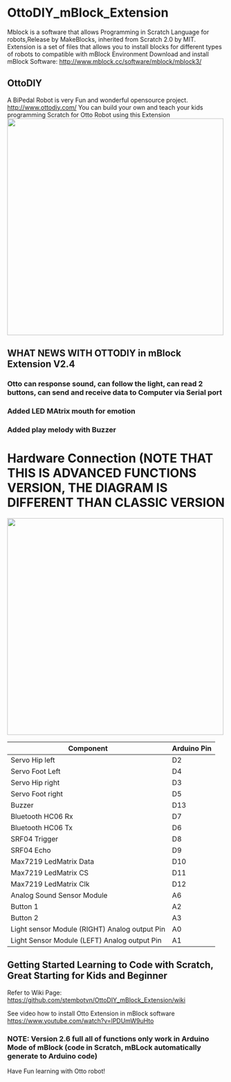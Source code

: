 # OttoDIY_mBlock_Extension
Mblock is a software that allows Programming in Scratch Language for robots,Release by MakeBlocks, inherited from Scratch 2.0 by MIT. Extension is a set of files that allows you to install blocks for different types of robots to compatible with mBlock Environment
Download and install mBlock Software: http://www.mblock.cc/software/mblock/mblock3/

## OttoDIY 
   A BiPedal Robot is very Fun and wonderful opensource project. http://www.ottodiy.com/
   You can build your own and teach your kids programming Scratch for Otto Robot using this Extension 
   <img src="https://github.com/stembotvn/OttoDIY_mBlock_Extension/blob/master/media/Otto.png" width="500" align="center">
## WHAT NEWS WITH OTTODIY in mBlock Extension V2.4
   ### Otto can response sound, can follow the light, can read 2 buttons, can send and receive data to Computer via Serial port   
   ### Added LED MAtrix mouth for emotion 
   ### Added play melody with Buzzer
# Hardware Connection (NOTE THAT THIS IS ADVANCED FUNCTIONS VERSION, THE DIAGRAM IS DIFFERENT THAN CLASSIC VERSION
<img src="https://github.com/stembotvn/OttoDIY_mBlock_Extension/blob/master/media/connection.png" width="500" align="center">

 |  Component             | Arduino Pin |
 | --- | --- |
 |  Servo Hip left        | D2          |
 |  Servo Foot Left       | D4          |
 |  Servo Hip right       | D3          |
 |  Servo Foot right| D5|
 |  Buzzer          | D13|
 |Bluetooth HC06 Rx | D7|
 |Bluetooth HC06 Tx | D6|
 |SRF04 Trigger     | D8|
 |SRF04 Echo        | D9|
 |Max7219 LedMatrix Data | D10|
 |Max7219 LedMatrix CS   | D11|
 |Max7219 LedMatrix Clk  | D12|
 |Analog Sound Sensor Module|A6|
 |Button 1                  |A2|
 |Button 2                  |A3|
 |Light sensor Module (RIGHT) Analog output Pin|A0|
 |Light Sensor Module (LEFT) Analog output Pin|A1|

## Getting Started Learning to Code with Scratch, Great Starting for Kids and Beginner
   Refer to Wiki Page: https://github.com/stembotvn/OttoDIY_mBlock_Extension/wiki 
   
   See video how to install Otto Extension in mBlock software
   https://www.youtube.com/watch?v=lPDUmW9uHto

### NOTE: Version 2.6 full all of functions only work in Arduino Mode of mBlock (code in Scratch, mBLock automatically generate to Arduino code)
Have Fun learning with Otto robot!